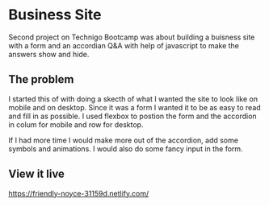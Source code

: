 # Business Site

Second project on Technigo Bootcamp was about building a buisness site with a form and an accordian Q&A with help of javascript to make the answers show and hide. 

## The problem

I started this of with doing a skecth of what I wanted the site to look like on mobile and on desktop. Since it was a form I wanted it to be as easy to read and fill in as possible. I used flexbox to postion the form and the accordion in colum for mobile and row for desktop. 

If I had more time I would make more out of the accordion, add some symbols and animations. I would also do some fancy input in the form.


## View it live
https://friendly-noyce-31159d.netlify.com/

